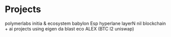 # Projects
polymerlabs
initia & ecosystem
babylon
Esp
hyperlane
layerN
nil
blockchain + ai
projects using eigen da
blast eco
ALEX (BTC l2 uniswap)
